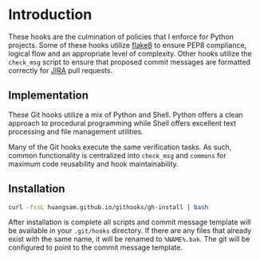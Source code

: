 # Introduction

These hooks are the culmination of policies that I enforce for Python projects. Some of these hooks utilize [flake8](https://pypi.python.org/pypi/flake8) to ensure PEP8 compliance, logical flow and an appropriate level of complexity. Other hooks utilize the `check_msg` script to ensure that proposed commit messages are formatted correctly for [JIRA](https://www.atlassian.com/software/jira) pull requests.

## Implementation

These Git hooks utilize a mix of Python and Shell. Python offers a clean approach to procedural programming while Shell offers excellent text processing and file management utilities.

Many of the Git hooks execute the same verification tasks. As such, common functionality is centralized into `check_msg` and `commons` for maximum code reusability and hook maintainability.

## Installation

```bash
curl -fssL huangsam.github.io/githooks/gh-install | bash
```

After installation is complete all scripts and commit message template will be available in your `.git/hooks` directory. If there are any files that already exist with the same name, it will be renamed to `%NAME%.bak`. The git will be configured to point to the commit message template.
